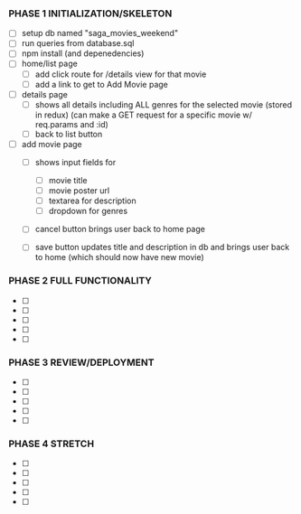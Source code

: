 ### PHASE 1 INITIALIZATION/SKELETON
- [ ] setup db named "saga_movies_weekend"
- [ ] run queries from database.sql
- [ ] npm install (and depenedencies)
- [ ] home/list page
    - [ ] add click route for /details view for that movie
    - [ ] add a link to get to Add Movie page
- [ ] details page
    - [ ] shows all details including ALL genres for the selected movie (stored in redux)
            (can make a GET request for a specific movie w/ req.params and :id)
    - [ ] back to list button
- [ ] add movie page
    - [ ] shows input fields for
        - [ ] movie title
        - [ ] movie poster url
        - [ ] textarea for description
        - [ ] dropdown for genres
    - [ ] cancel button brings user back to home page
    - [ ] save button updates title and description in db and brings user back to home 
        (which should now have new movie)



### PHASE 2 FULL FUNCTIONALITY
- [ ] 
- [ ] 
- [ ] 
- [ ] 
- [ ] 



### PHASE 3 REVIEW/DEPLOYMENT
- [ ] 
- [ ] 
- [ ] 
- [ ] 
- [ ] 


### PHASE 4 STRETCH
- [ ] 
- [ ] 
- [ ] 
- [ ] 
- [ ] 

